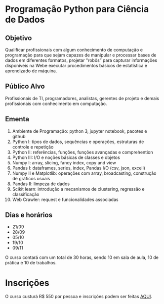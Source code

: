 # Programação Python para Ciência de Dados

## Objetivo

Qualificar profissionais com algum conhecimento de computação e programação para que sejam capazes de manipular e processar bases de dados em diferentes formatos, projetar "robôs” para capturar informações disponíveis na Webe executar procedimentos básicos de estatística e aprendizado de máquina.


## Público Alvo

Profissionais de TI, programadores, analistas, gerentes de projeto e demais profissionais com conhecimento em computação.


## Ementa
1. Ambiente de Programação: python 3, jupyter notebook, pacotes e github
2. Python I: tipos de dados, sequências e operações, estruturas de controle e repetição
3. Python II: referências, funções, funções avançadas e comprehention
4. Python III: I/O e noções básicas de classes e objetos
5. Numpy I: array, slicing, fancy index, copy and view
6. Pandas I: dataframes, series, index, Pandas I/O (csv, json, excell)
7. Numpy II e Matplotlib: operações com array, broadcasting, construção de gráficos usuais 
8. Pandas II: limpeza de dados
9. Scikit learn: introdução a mecanismos de clustering, regressão e classificação
10. Web Crawler: request e funcionalidades associadas

## Dias e horários
- 21/09
- 28/09
- 05/10
- 19/10
- 09/11

O curso contará com um total de 30 horas, sendo 10 em sala de aula, 10 de prática e 10 de trabalhos. 


# Inscrições

O curso custurá R$ 550 por pessoa e inscrições podem ser feitas [AQUI](google.com).

